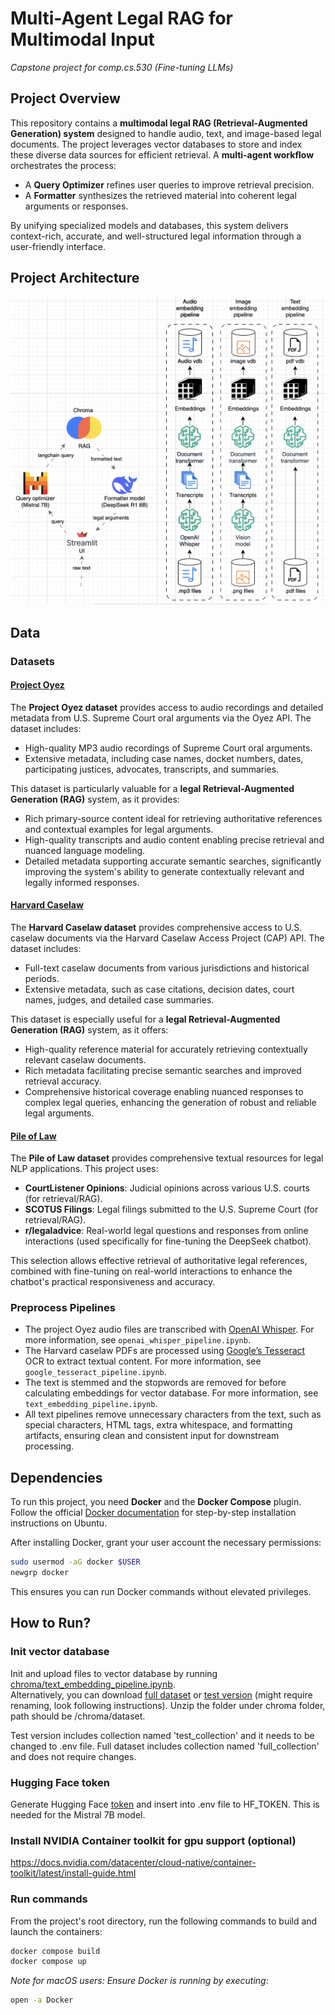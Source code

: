 # Multi-Agent Legal RAG for Multimodal Input
*Capstone project for comp.cs.530 (Fine-tuning LLMs)*

## Project Overview

This repository contains a **multimodal legal RAG (Retrieval-Augmented Generation) system** designed to handle audio, text, and image-based legal documents. The project leverages vector databases to store and index these diverse data sources for efficient retrieval. A **multi-agent workflow** orchestrates the process:

- A **Query Optimizer** refines user queries to improve retrieval precision.
- A **Formatter** synthesizes the retrieved material into coherent legal arguments or responses.

By unifying specialized models and databases, this system delivers context-rich, accurate, and well-structured legal information through a user-friendly interface.


## Project Architecture
![Architecture diagram](docs/project_architecture.png)

## Data
### Datasets
#### [Project Oyez](https://www.oyez.org/)

The **Project Oyez dataset** provides access to audio recordings and detailed metadata from U.S. Supreme Court oral arguments via the Oyez API. The dataset includes:

- High-quality MP3 audio recordings of Supreme Court oral arguments.
- Extensive metadata, including case names, docket numbers, dates, participating justices, advocates, transcripts, and summaries.

This dataset is particularly valuable for a **legal Retrieval-Augmented Generation (RAG)** system, as it provides:

- Rich primary-source content ideal for retrieving authoritative references and contextual examples for legal arguments.
- High-quality transcripts and audio content enabling precise retrieval and nuanced language modeling.
- Detailed metadata supporting accurate semantic searches, significantly improving the system's ability to generate contextually relevant and legally informed responses.

#### [Harvard Caselaw](https://case.law/)

The **Harvard Caselaw dataset** provides comprehensive access to U.S. caselaw documents via the Harvard Caselaw Access Project (CAP) API. The dataset includes:

- Full-text caselaw documents from various jurisdictions and historical periods.
- Extensive metadata, such as case citations, decision dates, court names, judges, and detailed case summaries.

This dataset is especially useful for a **legal Retrieval-Augmented Generation (RAG)** system, as it offers:

- High-quality reference material for accurately retrieving contextually relevant caselaw documents.
- Rich metadata facilitating precise semantic searches and improved retrieval accuracy.
- Comprehensive historical coverage enabling nuanced responses to complex legal queries, enhancing the generation of robust and reliable legal arguments.

#### [Pile of Law](https://huggingface.co/datasets/pile-of-law/pile-of-law)

The **Pile of Law dataset** provides comprehensive textual resources for legal NLP applications. This project uses:

- **CourtListener Opinions**: Judicial opinions across various U.S. courts (for retrieval/RAG).
- **SCOTUS Filings**: Legal filings submitted to the U.S. Supreme Court (for retrieval/RAG).
- **r/legaladvice**: Real-world legal questions and responses from online interactions (used specifically for fine-tuning the DeepSeek chatbot).

This selection allows effective retrieval of authoritative legal references, combined with fine-tuning on real-world interactions to enhance the chatbot's practical responsiveness and accuracy.

### Preprocess Pipelines
- The project Oyez audio files are transcribed with [OpenAI Whisper](https://openai.com/index/whisper/). For more information, see `openai_whisper_pipeline.ipynb`.
- The Harvard caselaw PDFs are processed using [Google’s Tesseract](https://github.com/tesseract-ocr/tesseract) OCR to extract textual content. For more information, see `google_tesseract_pipeline.ipynb`.
- The text is stemmed and the stopwords are removed for before calculating embeddings for vector database. For more information, see `text_embedding_pipeline.ipynb`.
- All text pipelines remove unnecessary characters from the text, such as special characters, HTML tags, extra whitespace, and formatting artifacts, ensuring clean and consistent input for downstream processing.

## Dependencies

To run this project, you need **Docker** and the **Docker Compose** plugin. Follow the official [Docker documentation](https://docs.docker.com/engine/install/ubuntu/#install-using-the-repository) for step-by-step installation instructions on Ubuntu.

After installing Docker, grant your user account the necessary permissions:

```bash
sudo usermod -aG docker $USER
newgrp docker
```
This ensures you can run Docker commands without elevated privileges.

## How to Run?

### Init vector database
Init and upload files to vector database by running [chroma/text_embedding_pipeline.ipynb](https://github.com/juh6973/multimodal_legal_rag/blob/main/chroma/text_embedding_pipeline.ipynb).\
Alternatively, you can download [full dataset](https://drive.google.com/file/d/11xH8KUFjYGM0f_VfYUMzZc-JD1HomwMF/view?usp=drive_link) or [test version](https://drive.google.com/file/d/1v0-aC4SPxhDYlTqKhoxW4RAsDYYltTo-/view?usp=drive_link) (might require renaming, look following instructions). Unzip the folder under chroma folder, path should be /chroma/dataset. 

Test version includes collection named 'test_collection' and it needs to be changed to .env file. Full dataset includes collection named 'full_collection' and does not require changes.

### Hugging Face token

Generate Hugging Face [token](https://huggingface.co/settings/tokens) and insert into .env file to HF_TOKEN. This is needed for the Mistral 7B model.

### Install NVIDIA Container toolkit for gpu support (optional)

https://docs.nvidia.com/datacenter/cloud-native/container-toolkit/latest/install-guide.html

### Run commands

From the project's root directory, run the following commands to build and launch the containers:

```bash
docker compose build
docker compose up
```
*Note for macOS users: Ensure Docker is running by executing*:
```bash
open -a Docker
```
